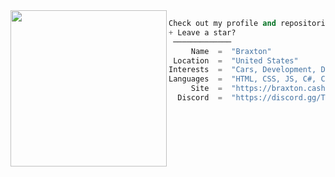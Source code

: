 <img align="left" src="https://giffiles.alphacoders.com/113/113010.gif" width="250" /> 

```python
Check out my profile and repositories
+ Leave a star?
 ─────────────
     Name  =  "Braxton"
 Location  =  "United States"
Interests  =  "Cars, Development, Design"
Languages  =  "HTML, CSS, JS, C#, C++, VB.NET & Python"
     Site  =  "https://braxton.cash/"
  Discord  =  "https://discord.gg/TJTzc9Mete"
```
